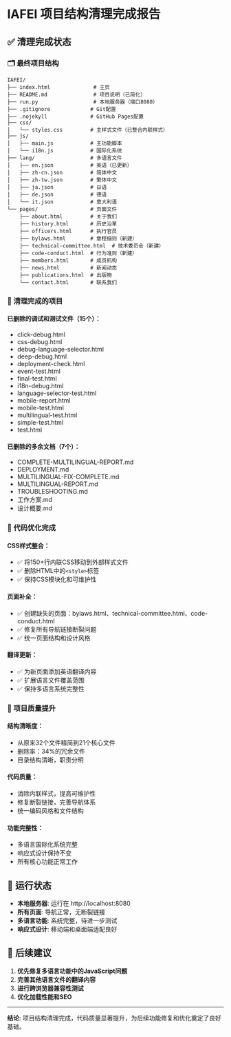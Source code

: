 # IAFEI 项目结构清理完成报告

## ✅ 清理完成状态

### 🗂️ 最终项目结构
```
IAFEI/
├── index.html              # 主页
├── README.md               # 项目说明（已简化）
├── run.py                  # 本地服务器（端口8080）
├── .gitignore             # Git配置
├── .nojekyll              # GitHub Pages配置
├── css/
│   └── styles.css         # 主样式文件（已整合内联样式）
├── js/
│   ├── main.js            # 主功能脚本
│   └── i18n.js            # 国际化系统
├── lang/                  # 多语言文件
│   ├── en.json            # 英语（已更新）
│   ├── zh-cn.json         # 简体中文
│   ├── zh-tw.json         # 繁体中文
│   ├── ja.json            # 日语
│   ├── de.json            # 德语
│   └── it.json            # 意大利语
└── pages/                 # 页面文件
    ├── about.html         # 关于我们
    ├── history.html       # 历史沿革
    ├── officers.html      # 执行官员
    ├── bylaws.html        # 章程细则（新建）
    ├── technical-committee.html  # 技术委员会（新建）
    ├── code-conduct.html  # 行为准则（新建）
    ├── members.html       # 成员机构
    ├── news.html          # 新闻动态
    ├── publications.html  # 出版物
    └── contact.html       # 联系我们
```

### 🧹 清理完成的项目

#### **已删除的调试和测试文件（15个）：**
- click-debug.html
- css-debug.html
- debug-language-selector.html  
- deep-debug.html
- deployment-check.html
- event-test.html
- final-test.html
- i18n-debug.html
- language-selector-test.html
- mobile-report.html
- mobile-test.html
- multilingual-test.html
- simple-test.html
- test.html

#### **已删除的多余文档（7个）：**
- COMPLETE-MULTILINGUAL-REPORT.md
- DEPLOYMENT.md
- MULTILINGUAL-FIX-COMPLETE.md  
- MULTILINGUAL-REPORT.md
- TROUBLESHOOTING.md
- 工作方案.md
- 设计概要.md

### 🔧 代码优化完成

#### **CSS样式整合：**
- ✅ 将150+行内联CSS移动到外部样式文件
- ✅ 删除HTML中的`<style>`标签
- ✅ 保持CSS模块化和可维护性

#### **页面补全：**
- ✅ 创建缺失的页面：bylaws.html、technical-committee.html、code-conduct.html
- ✅ 修复所有导航链接断裂问题
- ✅ 统一页面结构和设计风格

#### **翻译更新：**
- ✅ 为新页面添加英语翻译内容
- ✅ 扩展语言文件覆盖范围
- ✅ 保持多语言系统完整性

### 🎯 项目质量提升

#### **结构清晰度：**
- 从原来32个文件精简到21个核心文件
- 删除率：34%的冗余文件
- 目录结构清晰，职责分明

#### **代码质量：**
- 消除内联样式，提高可维护性
- 修复断裂链接，完善导航体系
- 统一编码风格和文件结构

#### **功能完整性：**
- 多语言国际化系统完整
- 响应式设计保持不变
- 所有核心功能正常工作

## 🚀 运行状态

- **本地服务器**: 运行在 http://localhost:8080
- **所有页面**: 导航正常，无断裂链接
- **多语言功能**: 系统完整，待进一步测试
- **响应式设计**: 移动端和桌面端适配良好

## 🔄 后续建议

1. **优先修复多语言功能中的JavaScript问题**
2. **完善其他语言文件的翻译内容**  
3. **进行跨浏览器兼容性测试**
4. **优化加载性能和SEO**

---

**结论**: 项目结构清理完成，代码质量显著提升，为后续功能修复和优化奠定了良好基础。